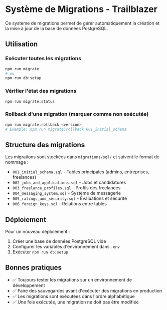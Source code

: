 # Système de Migrations - Trailblazer

Ce système de migrations permet de gérer automatiquement la création et la mise à jour de la base de données PostgreSQL.

## Utilisation

### Exécuter toutes les migrations
```bash
npm run migrate
# ou
npm run db:setup
```

### Vérifier l'état des migrations
```bash
npm run migrate:status
```

### Rollback d'une migration (marquer comme non exécutée)
```bash
npm run migrate:rollback <version>
# Exemple: npm run migrate:rollback 001_initial_schema
```

## Structure des migrations

Les migrations sont stockées dans `migrations/sql/` et suivent le format de nommage :
- `001_initial_schema.sql` - Tables principales (admins, entreprises, freelances)
- `002_jobs_and_applications.sql` - Jobs et candidatures
- `003_freelance_profiles.sql` - Profils des freelances
- `004_messaging_system.sql` - Système de messagerie
- `005_ratings_and_security.sql` - Évaluations et sécurité
- `006_foreign_keys.sql` - Relations entre tables

## Déploiement

Pour un nouveau déploiement :
1. Créer une base de données PostgreSQL vide
2. Configurer les variables d'environnement dans `.env`
3. Exécuter `npm run db:setup`

## Bonnes pratiques

- ✅ Toujours tester les migrations sur un environnement de développement
- ✅ Faire des sauvegardes avant d'exécuter des migrations en production
- ✅ Les migrations sont exécutées dans l'ordre alphabétique
- ✅ Une fois exécutée, une migration ne doit pas être modifiée
